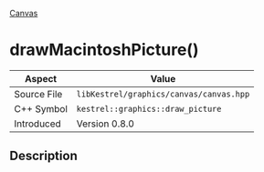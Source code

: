 [Canvas](index)
# drawMacintoshPicture()
| Aspect | Value |
| --- | --- |
| Source File | `libKestrel/graphics/canvas/canvas.hpp` |
| C++ Symbol | `kestrel::graphics::draw_picture` |
| Introduced | Version 0.8.0 |
## Description

